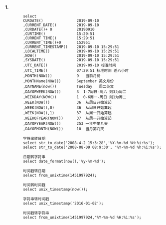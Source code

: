 
**1.**
    
            select 
            CURDATE()               2019-09-10
            ,CURRENT_DATE()         2019-09-10
            ,CURDATE()+ 0           20190910
            ,CURTIME()              15:29:51
            ,CURRENT_TIME()         15:29:51
            ,CURRENT_TIME()+0       152951
            ,CURRENT_TIMESTAMP()    2019-09-10 15:29:51
            ,LOCALTIME()            2019-09-10 15:29:51
            ,NOW()                  2019-09-10 15:29:51
            ,SYSDATE()              2019-09-10 15:29:51
            ,UTC_DATE()             2019-09-10 标准时间
            ,UTC_TIME()             07:29:51 标准时间 差八小时
            ,MONTH(NOW())           9   当前月份
            ,MONTHName(NOW())       September 英文月份
            ,DAYNAME(now())         Tuesday   周二英文
            ,DAYOFWEEK(NOW())       3  1-7周日-周六 则3为周二
            ,WEEKDAY(NOW())         1  0-6周一-周日 则1为周二
            ,WEEK(NOW())            36  从周日开始算起  
            ,WEEK(NOW(),0)          36  从周日开始算起
            ,WEEK(NOW(),1)          37  从周一开始算起
            ,WEEKOFYEAR(NOW())      37  从周一开始算起
            ,DAYOFYEAR(NOW())       253 一年中第几天
            ,DAYOFMONTH(NOW())      10  当月第几天
            
            字符串转日期
            select str_to_date('2008-4-2 15:3:28','%Y-%m-%d %H:%i:%s');
            select str_to_date('2008-08-09 08:9:30', '%Y-%m-%d %h:%i:%s');
            
            日期转字符串
            select date_format(now(),'%y-%m-%d');
            
            时间戳转日期
            select from_unixtime(1451997924);
            
            时间转时间戳
            select unix_timestamp(now());
            
            字符串转时间戳
            select unix_timestamp('2016-01-02');
            
            时间戳转字符串
            select from_unixtime(1451997924,'%Y-%m-%d %H:%i:%s');